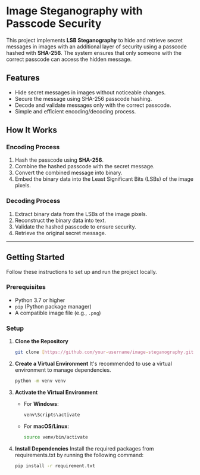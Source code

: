 # Image Steganography with Passcode Security

This project implements **LSB Steganography** to hide and retrieve secret messages in images with an additional layer of security using a passcode hashed with **SHA-256**. The system ensures that only someone with the correct passcode can access the hidden message.

## Features

- Hide secret messages in images without noticeable changes.
- Secure the message using SHA-256 passcode hashing.
- Decode and validate messages only with the correct passcode.
- Simple and efficient encoding/decoding process.

## How It Works

### Encoding Process
1. Hash the passcode using **SHA-256**.
2. Combine the hashed passcode with the secret message.
3. Convert the combined message into binary.
4. Embed the binary data into the Least Significant Bits (LSBs) of the image pixels.

### Decoding Process
1. Extract binary data from the LSBs of the image pixels.
2. Reconstruct the binary data into text.
3. Validate the hashed passcode to ensure security.
4. Retrieve the original secret message.

---

## Getting Started

Follow these instructions to set up and run the project locally.

### Prerequisites

- Python 3.7 or higher
- `pip` (Python package manager)
- A compatible image file (e.g., `.png`)

### Setup

1. **Clone the Repository**  
   ```bash
   git clone [https://github.com/your-username/image-steganography.git](https://github.com/fahadrafiq94/Computation_Creativity.git)
2. **Create a Virtual Environment** 
It's recommended to use a virtual environment to manage dependencies.
   ```bash
   python -m venv venv

4. **Activate the Virtual Environment**  
   - For **Windows**:
     ```bash
     venv\Scripts\activate
     ```
   - For **macOS/Linux**:
     ```bash
     source venv/bin/activate
     ```


4. **Install Dependencies** 
Install the required packages from requirements.txt by running the following command:
      ```bash
      pip install -r requirement.txt
